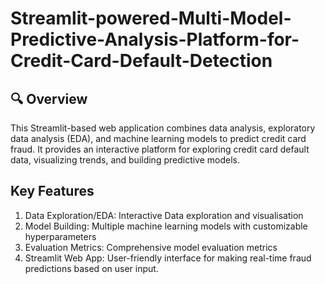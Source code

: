 # Streamlit-powered-Multi-Model-Predictive-Analysis-Platform-for-Credit-Card-Default-Detection

## 🔍 Overview
This Streamlit-based web application combines data analysis, exploratory data analysis (EDA), and machine learning models to predict credit card fraud. It provides an interactive platform for exploring credit card default data, visualizing trends, and building predictive models.

## Key Features
1. Data Exploration/EDA: Interactive Data exploration and visualisation
2. Model Building: Multiple machine learning models with customizable hyperparameters
3. Evaluation Metrics: Comprehensive model evaluation metrics
4. Streamlit Web App: User-friendly interface for making real-time fraud predictions based on user input.

